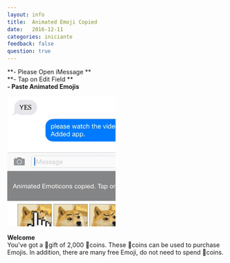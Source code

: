 ```yaml
---
layout: info
title:  Animated Emoji Copied
date:   2016-12-11
categories: iniciante
feedback: false
question: true
---
```


**- Please Open iMessage **  
**- Tap on Edit Field **  
**- Paste Animated Emojis**  
  
![screenshot](/assets/images/HowToPaste.gif)

  
**Welcome**  
You've got a 🎁gift of 2,000 📀coins.
These 📀coins can be used to purchase Emojis.
In addition, there are many free Emoji, do not need to spend 📀coins.






